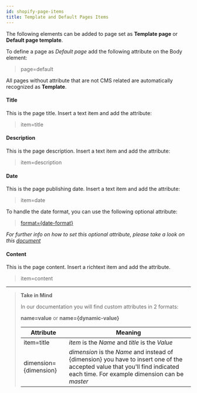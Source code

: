 ```yaml
---
id: shopify-page-items
title: Template and Default Pages Items
---
```


The following elements can be added to page set as **Template page** or **Default page template**. 

To define a page as *Default page* add the following attribute on the Body element:

> page=default

All pages without attribute that are not CMS related are automatically recognized as **Template**.

#### Title

This is the page title. Insert a text item and add the attribute:

> item=title


#### Description

This is the page description. Insert a text item and add the attribute:

> item=description


#### Date

This is the page publishing date. Insert a text item and add the attribute:

> item=date

To handle the date format, you can use the following optional attribute:

> [format={date-format}](shopify-optional-filters#date-format)

*For further info on how to set this optional attribute, please take a look on this [document](shopify-optional-filters)*

#### Content

This is the page content. Insert a richtext item and add the attribute.

> item=content



---------
> **Take in Mind**
>
> In our documentation you will find custom attributes in 2 formats:
>
> **name=value** or **name={dynamic-value}**
>
>
> **Attribute**             | **Meaning** | 
> -------------             | --------------- |
> | item=title              | *item* is the *Name* and *title* is the *Value* |
> | dimension={dimension}   | *dimension* is the *Name* and instead of {dimension} you have to insert one of the accepted value that you'll find indicated each time. For example dimension can be *master*|